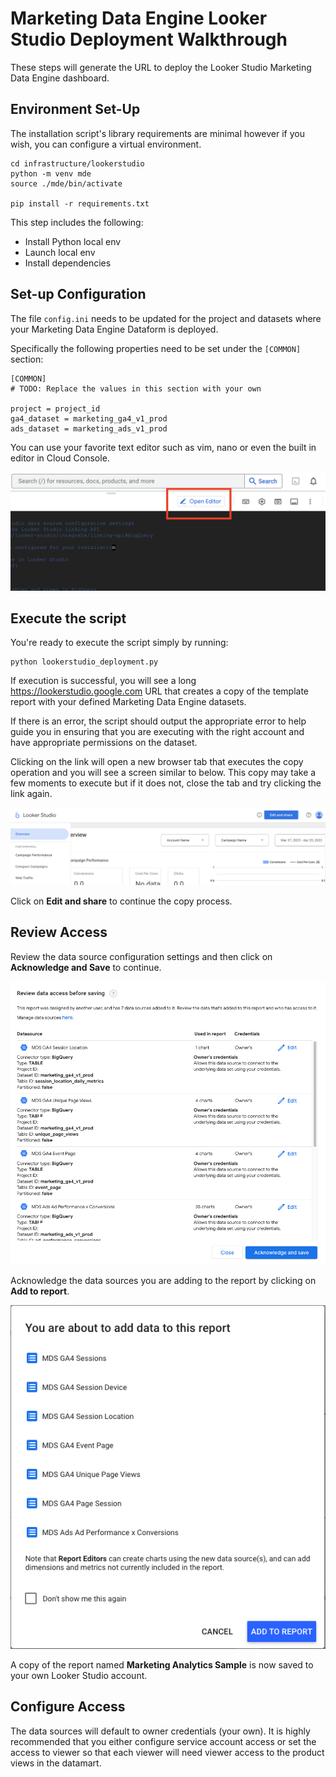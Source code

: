 # Marketing Data Engine Looker Studio Deployment Walkthrough

These steps will generate the URL to deploy the Looker Studio Marketing Data Engine dashboard.

## Environment Set-Up

The installation script's library requirements are minimal however if you wish, you can configure a virtual environment.

```
cd infrastructure/lookerstudio
python -m venv mde
source ./mde/bin/activate

pip install -r requirements.txt
```

This step includes the following:
- Install Python local env
- Launch local env
- Install dependencies

## Set-up Configuration

The file `config.ini` needs to be updated for the project and datasets where your Marketing Data Engine Dataform is deployed.

Specifically the following properties need to be set under the `[COMMON]` section:

```
[COMMON]
# TODO: Replace the values in this section with your own

project = project_id
ga4_dataset = marketing_ga4_v1_prod
ads_dataset = marketing_ads_v1_prod
```

You can use your favorite text editor such as vim, nano or even the built in editor in Cloud Console.

![Editor](images/editor.png)

## Execute the script

You're ready to execute the script simply by running:

```
python lookerstudio_deployment.py
```

If execution is successful, you will see a long https://lookerstudio.google.com URL that creates a copy of the template report with your defined Marketing Data Engine datasets.

If there is an error, the script should output the appropriate error to help guide you in ensuring that you are executing with the right account and have appropriate permissions on the dataset.

Clicking on the link will open a new browser tab that executes the copy operation and you will see a screen similar to below. This copy may take a few moments to execute but if it does not, close the tab and try clicking the link again.

![Opening Screen](images/opening.png)

Click on **Edit and share** to continue the copy process.

## Review Access

Review the data source configuration settings and then click on **Acknowledge and Save** to continue.

![Review Access](images/review_access.png)

Acknowledge the data sources you are adding to the report by clicking on **Add to report**.

![Add to Report](images/add_to_report.png)

A copy of the report named **Marketing Analytics Sample** is now saved to your own Looker Studio account.

## Configure Access

The data sources will default to owner credentials (your own). It is highly recommended that you either configure service account access or set the access to viewer so that each viewer will need viewer access to the product views in the datamart.